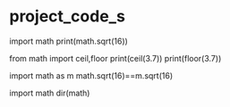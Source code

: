 # project_code_s
import math
print(math.sqrt(16))

from math import ceil,floor
print(ceil(3.7))
print(floor(3.7))

import math as m
math.sqrt(16)==m.sqrt(16)

import math
dir(math)
